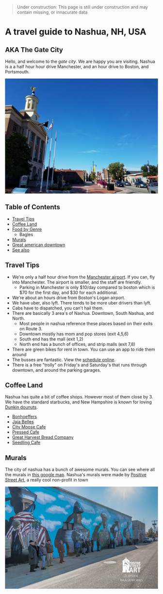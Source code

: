 > Under construction: This page is still under construction and may contain missing, or innacurate data

# A travel guide to Nashua, NH, USA


## AKA The Gate City

Hello, and welcome to the *gate city*. We are happy you are visiting. Nashua is a a half hour hour drive Manchester, and an hour drive to Boston, and Portsmouth.


![Nashua city hall](city.jpg)

## Table of Contents

* [Travel Tips](#travel-tips)
* [Coffee Land](#coffee-land)
* [Food by Genre](#food-by-genre)
  * Bagles
* [Murals](#murals)
* [Great american downtown](#great-american-downtown)
* [See also](#see-also)

## Travel Tips

* We're only a half hour drive from the [Manchester airport](https://www.flymanchester.com/). If you can, fly into Manchester. The airport is smaller, and the staff are friendly. 
  * Parking in Manchester is only $10/day compared to boston which is $70 for the first day, and $30 for each additional.
* We're about an hours drive from Boston's Logan airport.
* We have uber, also lyft. There tends to be more uber drivers than lyft.
* Cabs have to dispatched, you can't hail them.
* There are basically 3 area's of Nashua. Downtown, South Nashua, and North.
  * Most people in nashua reference these places based on their exits on Route 3.
  * Downtown mostly has mom and pop stores (exit 4,5,6)
  * South end has the mall (exit 1,2)
  * North end has a bunch of offices, and strip malls (exit 7,8)
* There are green bikes for rent in town. You can use an app to ride them around
* The busses are fantastic. View the [schedule online](https://www.nashuanh.gov/456/Routes-Schedules).
* There is a free "trolly" on Friday's and Saturday's that runs through downtown, and around the parking garages.

## Coffee Land

Nashua has quite a bit of coffee shops. However most of them close by 3. We have the standard starbucks, and New Hampshire is known for loving [Dunkin dounuts](https://www.dunkindonuts.com/en).

* [Bonhoeffers](http://www.bonhoefferscafe.com/)
* [Jaja Belles ](https://www.jajabelles.com/blank-c13dw)
* [City Moose Cafe](http://www.citymoosenh.com/)
* [Pressed Cafe](http://www.pressedcafe.com/)
* [Great Harvest Bread Company](http://greatharvestnashua.com/)
* [Seedling Cafe](http://theseedlingcafe.com)

## Murals

The city of nashua has a bunch of awesome murals. You can see where all the murals in [this google map](https://www.google.com/maps/d/viewer?mid=1QDZzmmF54-I8nXO0vhxPcLkFig0&hl=en&ll=42.760100231886256%2C-71.46786625000004&z=16). Nashua's murals were made by [Positive Street Art](http://www.positivestreetart.org/), a really cool non-profit in town

![A mural dedication was held on the morning of Veterans Day, 2017 where this above image was taken. It depicts veterans in attendance representing their branch by standing in front of the respective figure](mural1.jpg)